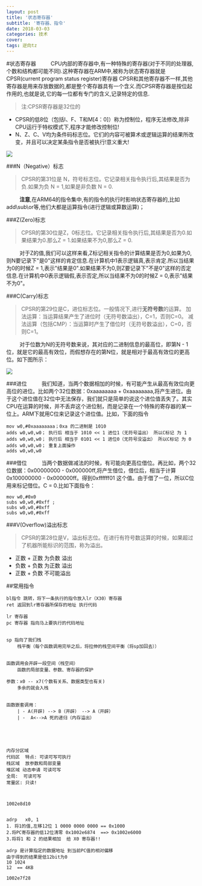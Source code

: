 ```yaml
---
layout: post
title: '状态寄存器'
subtitle: '寄存器、指令'
date: 2018-03-03
categories: 技术
cover: 
tags: 逆向tz
---
```


#状态寄存器
&emsp;&emsp;&ensp;CPU内部的寄存器中,有一种特殊的寄存器(对于不同的处理器,个数和结构都可能不同).这种寄存器在ARM中,被称为状态寄存器就是CPSR(current program status register)寄存器
CPSR和其他寄存器不一样,其他寄存器是用来存放数据的,都是整个寄存器具有一个含义.而CPSR寄存器是按位起作用的,也就是说,它的每一位都有专门的含义,记录特定的信息.
>注:CPSR寄存器是32位的

* CPSR的低8位（包括I、F、T和M[4：0]）称为控制位，程序无法修改,除非CPU运行于特权模式下,程序才能修改控制位!
* N、Z、C、V均为条件码标志位。它们的内容可被算术或逻辑运算的结果所改变，并且可以决定某条指令是否被执行!意义重大!

![](https://fuqionglin-blog.oss-cn-qingdao.aliyuncs.com/%E6%BD%AD%E5%B7%9E/day03/01.jpg)



###N（Negative）标志
>CPSR的第31位是 N，符号标志位。它记录相关指令执行后,其结果是否为负.如果为负 N = 1,如果是非负数 N = 0.

&emsp;&emsp;&ensp;**注意**,在ARM64的指令集中,有的指令的执行时影响状态寄存器的,比如add\sub\or等,他们大都是运算指令(进行逻辑或算数运算)；





###Z(Zero)标志
>CPSR的第30位是Z，0标志位。它记录相关指令执行后,其结果是否为0.如果结果为0.那么Z = 1.如果结果不为0,那么Z = 0.

&emsp;&emsp;&ensp;对于Z的值,我们可以这样来看,Z标记相关指令的计算结果是否为0,如果为0,则N要记录下"是0"这样的肯定信息.在计算机中1表示逻辑真,表示肯定.所以当结果为0的时候Z = 1,表示"结果是0".如果结果不为0,则Z要记录下"不是0"这样的否定信息.在计算机中0表示逻辑假,表示否定,所以当结果不为0的时候Z = 0,表示"结果不为0"。

###C(Carry)标志
>CPSR的第29位是C，进位标志位。一般情况下,进行**无符号数**的运算。
>加法运算：当运算结果产生了进位时（无符号数溢出），C=1，否则C=0。
>减法运算（包括CMP）：当运算时产生了借位时（无符号数溢出），C=0，否则C=1。

&emsp;&emsp;&ensp;对于位数为N的无符号数来说，其对应的二进制信息的最高位，即第N - 1位，就是它的最高有效位，而假想存在的第N位，就是相对于最高有效位的更高位。如下图所示：

![](https://fuqionglin-blog.oss-cn-qingdao.aliyuncs.com/%E6%BD%AD%E5%B7%9E/day03/02.jpg)


###进位
&emsp;&emsp;&ensp;我们知道，当两个数据相加的时候，有可能产生从最高有效位向更高位的进位。比如两个32位数据：0xaaaaaaaa + 0xaaaaaaaa,将产生进位。由于这个进位值在32位中无法保存，我们就只是简单的说这个进位值丢失了。其实CPU在运算的时候，并不丢弃这个进位制，而是记录在一个特殊的寄存器的某一位上。ARM下就用C位来记录这个进位值。比如，下面的指令

```
mov w0,#0xaaaaaaaa；0xa 的二进制是 1010
adds w0,w0,w0； 执行后 相当于 1010 << 1 进位1（无符号溢出） 所以C标记 为 1
adds w0,w0,w0； 执行后 相当于 0101 << 1 进位0（无符号没溢出） 所以C标记 为 0
adds w0,w0,w0； 重复上面操作
adds w0,w0,w0
```
###借位
&emsp;&emsp;&ensp;当两个数据做减法的时候，有可能向更高位借位。再比如，两个32位数据：0x00000000 - 0x000000ff,将产生借位，借位后，相当于计算0x100000000 - 0x000000ff。得到0xffffff01 这个值。由于借了一位，所以C位 用来标记借位。C = 0.比如下面指令：

```
mov w0,#0x0
subs w0,w0,#0xff ;
subs w0,w0,#0xff
subs w0,w0,#0xff
```
 
###V(Overflow)溢出标志  
>CPSR的第28位是V，溢出标志位。在进行有符号数运算的时候，如果超过了机器所能标识的范围，称为溢出。

* 正数 +  正数  为负数  溢出
* 负数 +  负数  为正数  溢出
* 正数 +  负数  不可能溢出





##常用指令

```
bl指令 跳转，将下一条执行的指令放入lr（X30）寄存器
ret 返回到lr寄存器所保存的地址 执行代码

lr 寄存器
pc 寄存器 指向马上要执行的代码地址


sp 指向了我们栈
	栈平衡（每个函数调用完毕之后，将拉伸的栈空间平衡（将sp加回去））


函数调用会开辟一段空间（栈空间）
	函数的局部变量、参数、寄存器的保护

参数：x0 -- x7(个数有关系、数据类型也有关)
	多余的就会入栈


函数嵌套调用：
	| - A(开辟) --> B（开辟） --> A（开辟）
	| -  A<-->A 死的递归（内存溢出）





内存分区域
代码区  特点: 可读可写可执行
栈区域  放参数和局部变量
堆区域 动态申请 可读可写
全局:  可读可写
常量区: 只读!



1002e8d10


adrp   x0, 1
1. 将1的值,左移12位 1 0000 0000 0000 == 0x1000
2.将PC寄存器的低12位清零 0x1002e6874  ==> 0x1002e6000
3.将将1 和 2 的结果相加  给 X0 寄存器!!

adrp 是计算指定的数据地址 到当前PC值的相对偏移
由于得到的结果是低12bit为0
10 1024
12  == 4KB

1002e7f28

```




